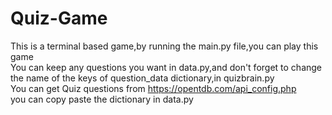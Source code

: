 # Quiz-Game

This is a terminal based game,by running the main.py file,you can play this game <br>
You can keep any questions you want in data.py,and don't forget to change the name of the keys of question_data dictionary,in quizbrain.py <br>
You can get Quiz questions from https://opentdb.com/api_config.php <br>
you can copy paste the dictionary in data.py
